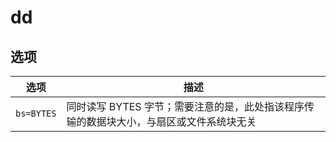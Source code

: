# dd

## 选项

| 选项       | 描述                                                                                    |
| ---------- | --------------------------------------------------------------------------------------- |
| `bs=BYTES` | 同时读写 BYTES 字节；需要注意的是，此处指该程序传输的数据块大小，与扇区或文件系统块无关 |